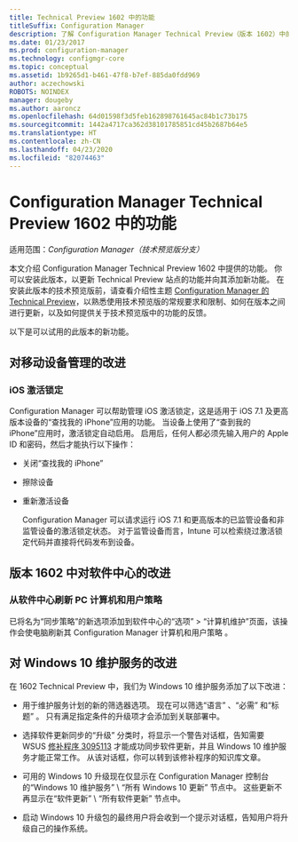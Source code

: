 ```yaml
---
title: Technical Preview 1602 中的功能
titleSuffix: Configuration Manager
description: 了解 Configuration Manager Technical Preview（版本 1602）中的可用功能。
ms.date: 01/23/2017
ms.prod: configuration-manager
ms.technology: configmgr-core
ms.topic: conceptual
ms.assetid: 1b9265d1-b461-47f8-b7ef-885da0fdd969
author: aczechowski
ROBOTS: NOINDEX
manager: dougeby
ms.author: aaroncz
ms.openlocfilehash: 64d01598f3d5feb162898761645ac84b1c73b175
ms.sourcegitcommit: 1442a4717ca362d38101785851cd45b2687b64e5
ms.translationtype: HT
ms.contentlocale: zh-CN
ms.lasthandoff: 04/23/2020
ms.locfileid: "82074463"
---
```

# <a name="capabilities-in-technical-preview-1602-for-configuration-manager"></a>Configuration Manager Technical Preview 1602 中的功能

适用范围：*Configuration Manager（技术预览版分支）*

本文介绍 Configuration Manager Technical Preview 1602 中提供的功能。 你可以安装此版本，以更新 Technical Preview 站点的功能并向其添加新功能。 在安装此版本的技术预览版前，请查看介绍性主题 [Configuration Manager 的 Technical Preview](../../core/get-started/technical-preview.md)，以熟悉使用技术预览版的常规要求和限制、如何在版本之间进行更新，以及如何提供关于技术预览版中的功能的反馈。  

 以下是可以试用的此版本的新功能。  

##  <a name="improvements-to-mobile-device-management"></a><a name="BKMK_MDM"></a>对移动设备管理的改进  

### <a name="ios-activation-lock"></a>iOS 激活锁定  
 Configuration Manager 可以帮助管理 iOS 激活锁定，这是适用于 iOS 7.1 及更高版本设备的“查找我的 iPhone”应用的功能。 当设备上使用了“查到我的 iPhone”应用时，激活锁定自动启用。 启用后，任何人都必须先输入用户的 Apple ID 和密码，然后才能执行以下操作：  

- 关闭“查找我的 iPhone”  

- 擦除设备  

- 重新激活设备  

  Configuration Manager 可以请求运行 iOS 7.1 和更高版本的已监管设备和非监管设备的激活锁定状态。 对于监管设备而言，Intune 可以检索绕过激活锁定代码并直接将代码发布到设备。  

##  <a name="improvements-to-software-center-in-version-1602"></a><a name="BKMK_SC1601"></a>版本 1602 中对软件中心的改进  

### <a name="refresh-pc-machine-and-user-policy-from-software-center"></a>从软件中心刷新 PC 计算机和用户策略  
 已将名为“同步策略”的新选项添加到软件中心的“选项” > “计算机维护”页面，该操作会使电脑刷新其 Configuration Manager 计算机和用户策略    。  

##  <a name="improvements-to-windows-10-servicing"></a><a name="BKMK_Win10Servicing"></a>对 Windows 10 维护服务的改进  
 在 1602 Technical Preview 中，我们为 Windows 10 维护服务添加了以下改进：  

-   用于维护服务计划的新的筛选器选项。  现在可以筛选“语言”  、“必需”  和“标题”  。 只有满足指定条件的升级项才会添加到关联部署中。  

-   选择软件更新同步的“升级”  分类时，将显示一个警告对话框，告知需要 WSUS [修补程序 3095113](https://support.microsoft.com/kb/3095113) 才能成功同步软件更新，并且 Windows 10 维护服务才能正常工作。  从该对话框，你可以转到该修补程序的知识库文章。  

-   可用的 Windows 10 升级现在仅显示在 Configuration Manager 控制台的“Windows 10 维护服务”   \ “所有 Windows 10 更新”  节点中。 这些更新不再显示在“软件更新”   \ “所有软件更新”  节点中。  

-   启动 Windows 10 升级包的最终用户将会收到一个提示对话框，告知用户将升级自己的操作系统。  
